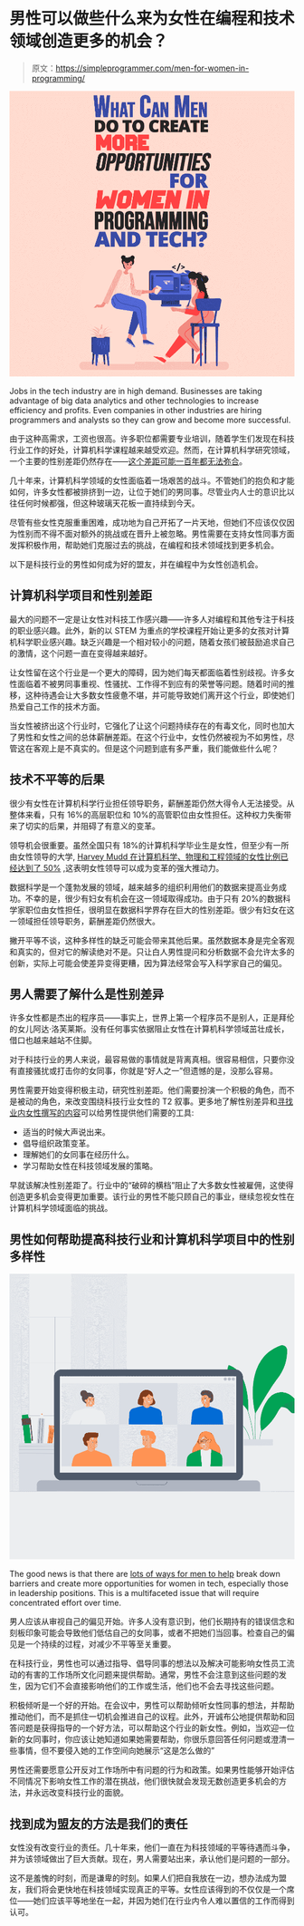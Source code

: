 # 男性可以做些什么来为女性在编程和技术领域创造更多的机会？

> 原文：<https://simpleprogrammer.com/men-for-women-in-programming/>

![women in programming](img/70b6ffe9ac195ce41b9028b63971135c.png)

Jobs in the tech industry are in high demand. Businesses are taking advantage of big data analytics and other technologies to increase efficiency and profits. Even companies in other industries are hiring programmers and analysts so they can grow and become more successful.

由于这种高需求，工资也很高。许多职位都需要专业培训，随着学生们发现在科技行业工作的好处，计算机科学课程越来越受欢迎。然而，在计算机科学研究领域，一个主要的性别差距仍然存在——[这个差距可能一百年都无法弥合](https://www.nytimes.com/2019/06/21/technology/gender-gap-tech-computer-science.html)。

几十年来，计算机科学领域的女性面临着一场艰苦的战斗。不管她们的抱负和才能如何，许多女性都被排挤到一边，让位于她们的男同事。尽管业内人士的意识比以往任何时候都强，但这种玻璃天花板一直持续到今天。

尽管有些女性克服重重困难，成功地为自己开拓了一片天地，但她们不应该仅仅因为性别而不得不面对额外的挑战或在晋升上被忽略。男性需要在支持女性同事方面发挥积极作用，帮助她们克服过去的挑战，在编程和技术领域找到更多机会。

以下是科技行业的男性如何成为好的盟友，并在编程中为女性创造机会。

## 计算机科学项目和性别差距

最大的问题不一定是让女性对科技工作感兴趣——许多人对编程和其他专注于科技的职业感兴趣。此外，新的以 STEM 为重点的学校课程开始让更多的女孩对计算机科学职业感兴趣。缺乏兴趣是一个相对较小的问题，随着女孩们被鼓励追求自己的激情，这个问题一直在变得越来越好。

让女性留在这个行业是一个更大的障碍，因为她们每天都面临着性别歧视。许多女性面临着不被男同事重视、性骚扰、工作得不到应有的荣誉等问题。随着时间的推移，这种待遇会让大多数女性疲惫不堪，并可能导致她们离开这个行业，即使她们热爱自己工作的技术方面。

当女性被挤出这个行业时，它强化了让这个问题持续存在的有毒文化，同时也加大了男性和女性之间的总体薪酬差距。在这个行业中，女性仍然被视为不如男性，尽管这在客观上是不真实的。但是这个问题到底有多严重，我们能做些什么呢？

## 技术不平等的后果

很少有女性在计算机科学行业担任领导职务，薪酬差距仍然大得令人无法接受。从整体来看，只有 16%的高层职位和 10%的高管职位由女性担任。这种权力失衡带来了切实的后果，并阻碍了有意义的变革。

领导机会很重要。虽然全国只有 18%的计算机科学毕业生是女性，但至少有一所由女性领导的大学, [Harvey Mudd 在计算机科学、物理和工程领域的女性比例已经达到了 50%](https://www.inc.com/kimberly-weisul/how-harvey-mudd-college-achieved-gender-parity-computer-science-engineering-physics.html) ,这表明女性领导可以成为变革的强大推动力。

数据科学是一个蓬勃发展的领域，越来越多的组织利用他们的数据来提高业务成功。不幸的是，很少有妇女有机会在这一领域取得成功。由于只有 20%的数据科学家职位由女性担任，很明显在数据科学界存在巨大的性别差距。很少有妇女在这一领域担任领导职务，薪酬差距仍然很大。

撇开平等不谈，这种多样性的缺乏可能会带来其他后果。虽然数据本身是完全客观和真实的，但对它的解读绝对不是。只让白人男性提问和分析数据不会允许太多的创新，实际上可能会使差异变得更糟，因为算法经常会写入科学家自己的偏见。

## 男人需要了解什么是性别差异

许多女性都是杰出的程序员——事实上，世界上第一个程序员不是别人，正是拜伦的女儿阿达·洛芙莱斯。没有任何事实依据阻止女性在计算机科学领域茁壮成长，借口也越来越站不住脚。

对于科技行业的男人来说，最容易做的事情就是背离真相。很容易相信，只要你没有直接骚扰或打击你的女同事，你就是“好人之一”但遗憾的是，没那么容易。

男性需要开始变得积极主动，研究性别差距。他们需要扮演一个积极的角色，而不是被动的角色，来改变围绕科技行业女性的 T2 叙事。更多地了解性别差异和[寻找业内女性撰写的内容](http://www.codingwoman.com/blogs-by-women-in-tech/)可以给男性提供他们需要的工具:

*   适当的时候大声说出来。
*   倡导组织政策变革。
*   理解她们的女同事在经历什么。
*   学习帮助女性在科技领域发展的策略。

早就该解决性别差距了。行业中的“破碎的横档”阻止了大多数女性被雇佣，这使得创造更多机会变得更加重要。该行业的男性不能只顾自己的事业，继续忽视女性在计算机科学领域面临的挑战。

## 男性如何帮助提高科技行业和计算机科学项目中的性别多样性

![women in programming](img/9e8dfd0e90e5b4930ed3f1333903bdad.png)

The good news is that there are [lots of ways for men to help](https://www.b2bmarketing.net/en/resources/articles/17-ways-improve-gender-diversity-and-equality-tech-industry-2019) break down barriers and create more opportunities for women in tech, especially those in leadership positions. This is a multifaceted issue that will require concentrated effort over time.

男人应该从审视自己的偏见开始。许多人没有意识到，他们长期持有的错误信念和刻板印象可能会导致他们低估自己的女同事，或者不把她们当回事。检查自己的偏见是一个持续的过程，对减少不平等至关重要。

在科技行业，男性也可以通过指导、倡导同事的想法以及解决可能影响女性员工流动的有害的工作场所文化问题来提供帮助。通常，男性不会注意到这些问题的发生，因为它们不会直接影响他们的工作或生活，他们也不会去寻找这些问题。

积极倾听是一个好的开始。在会议中，男性可以帮助倾听女性同事的想法，并帮助推动他们，而不是抓住一切机会推进自己的议程。此外，开诚布公地提供帮助和回答问题是获得指导的一个好方法，可以帮助这个行业的新女性。例如，当欢迎一位新的女同事时，你应该让她知道如果她需要帮助，你很乐意回答任何问题或澄清一些事情，但不要侵入她的工作空间向她展示“这是怎么做的”

男性还需要愿意公开反对工作场所中有问题的行为和政策。如果男性能够开始评估不同情况下影响女性工作的潜在挑战，他们很快就会发现无数创造更多机会的方法，并永远改变科技行业的面貌。

## 找到成为盟友的方法是我们的责任

女性没有改变行业的责任。几十年来，他们一直在为科技领域的平等待遇而斗争，并为该领域做出了巨大贡献。现在，男人需要站出来，承认他们是问题的一部分。

这不是羞愧的时刻，而是谦卑的时刻。如果人们把自我放在一边，想办法成为盟友，我们将会更快地在科技领域实现真正的平等。女性应该得到的不仅仅是一个席位——她们应该平等地坐在一起，并因为她们在行业内令人难以置信的工作而得到认可。